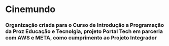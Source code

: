 # Cinemundo

### Organização criada para o Curso de Introdução a Programação da Proz Educação e Tecnolgia, projeto Portal Tech em parceria com AWS e META, como cumprimento ao Projeto Integrador
